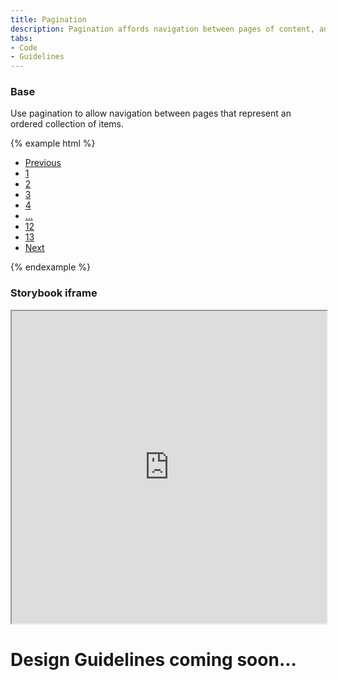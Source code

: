 ```yaml
---
title: Pagination
description: Pagination affords navigation between pages of content, and it highlights which page is currently in view.
tabs:
- Code
- Guidelines
---
```


<!-- Start Cupcake Code Tab -->
<div id="code" class="docs-tabs-content" markdown="1">

### Base

Use pagination to allow navigation between pages that represent an ordered collection of items.

{% example html %}
<ul class="c-pagination">
	<li>
		<a href="#" class="c-pagination-previous c-pagination-link"> Previous</a>
	</li>
	<li>
		<a href="#" class="c-pagination-link">1</a>
	</li>
	<li>
		<a href="#" class="c-pagination-link c-pagination-current">2</a>
	</li>
	<li>
		<a href="#" class="c-pagination-link">3</a>
	</li>
	<li><a href="#" class="c-pagination-link">4</a>
	</li>
	<li>
		<a href="#" class="c-pagination-link">...</a>
	</li>
	<li>
		<a href="#" class="c-pagination-link">12</a>
	</li>
	<li>
		<a href="#" class="c-pagination-link">13</a>
	</li>
	<li>
		<a href="#" class="c-pagination-link c-pagination-next">Next </a>
	</li>
</ul>
{% endexample %}


</div>
<!-- End Cupcake Code Tab -->

<!-- Start Angular Code Tab -->
<div id="angular" class="docs-tabs-content" markdown="1">

### Storybook iframe
<iframe title="storybook" width="100%" height="500px" src="https://pages.code.ipreo.com/josh-easter/storybook-demo/?path=/story/basic-elements--avatar&full=0&addons=1&stories=0&panelRight=0&addonPanel=storybooks%2Fstorybook-addon-knobs&nav=0"></iframe>

</div>
<!-- End Angular Code Tab -->

<!-- Start Design Tab -->
<div id="guidelines" class="docs-tabs-content" markdown="1">

# Design Guidelines coming soon...


</div>
<!-- End Design Tab -->





